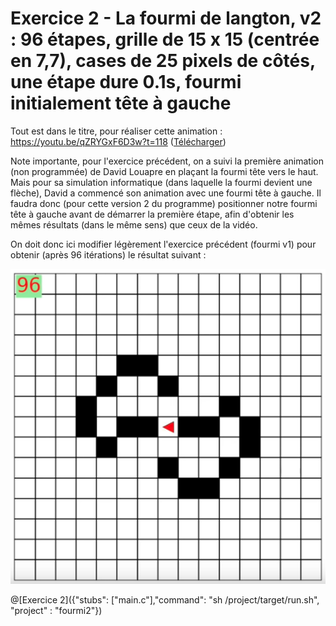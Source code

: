 # Exercice 2 - La fourmi de langton, v2 : 96 étapes, grille de 15 x 15 (centrée en 7,7), cases de 25 pixels de côtés, une étape dure 0.1s, fourmi initialement tête à gauche

Tout est dans le titre, pour réaliser cette animation : https://youtu.be/qZRYGxF6D3w?t=118 ([Télécharger](https://github.com/pworontzoff/playground-AnimPaper-Ant/blob/master/markdowns/videos/animEx2.mp4?raw=true))

Note importante, pour l'exercice précédent, on a suivi la première animation (non programmée) de David Louapre en plaçant la fourmi tête vers le haut. Mais pour sa simulation informatique (dans laquelle la fourmi devient une flèche), David a commencé son animation avec une fourmi tête à gauche. Il faudra donc (pour cette version 2 du programme) positionner notre fourmi tête à gauche avant de démarrer la première étape, afin d'obtenir les mêmes résultats (dans le même sens) que ceux de la vidéo.

On doit donc ici modifier légèrement l'exercice précédent (fourmi v1) pour obtenir (après 96 itérations) le résultat suivant :

![fourmi2](img/ex2.png)

@[Exercice 2]({"stubs": ["main.c"],"command": "sh /project/target/run.sh", "project" : "fourmi2"})
